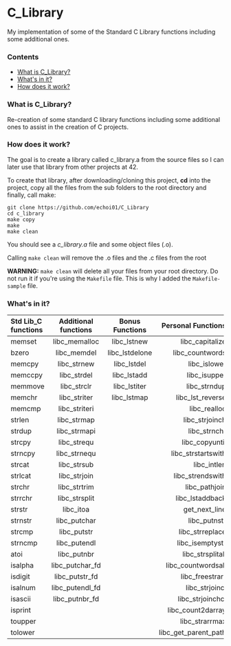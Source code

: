# C_Library
My implementation of some of the Standard C Library functions including some additional ones.

### Contents
* [What is C_Library?](#what-is-c_library)
* [What's in it?](#whats-in-it)
* [How does it work?](#how-does-it-work)

### What is C_Library?
Re-creation of some standard C library functions including some additional ones to assist in the creation of C projects.


### How does it work?

The goal is to create a library called c_library.a from the source files so I can later use that library from other projects at 42.

To create that library, after downloading/cloning this project, **cd** into the project, copy all the files from the sub folders to the root directory and finally, call make:

	git clone https://github.com/echoi01/C_Library
	cd c_library
	make copy
	make
  	make clean

You should see a *c_library.a* file and some object files (.o).

Calling `make clean` will remove the .o files and the .c files from the root

**WARNING:** `make clean` will delete all your files from your root directory. Do not run it if you're using the `Makefile` file. This is why I added the `Makefile-sample` file.


### What's in it?
Std Lib_C functions | Additional functions | Bonus Functions | Personal Functions
:----------- | :-----------: | :-----------: | -----------:
memset		| libc_memalloc	| libc_lstnew		| libc_capitalize 
bzero		| libc_memdel		| libc_lstdelone	| libc_countwords 
memcpy		| libc_strnew		| libc_lstdel		| libc_islower    
memccpy		| libc_strdel		| libc_lstadd		| libc_isupper    
memmove		| libc_strclr		| libc_lstiter	| libc_strndup    
memchr		| libc_striter	| libc_lstmap		| libc_lst_reverse
memcmp		| libc_striteri	|				| libc_realloc
strlen		| libc_strmap		|				| libc_strjoinch
strdup		| libc_strmapi	|				| libc_strnchr
strcpy		| libc_strequ		|				| libc_copyuntil
strncpy		| libc_strnequ	|			| libc_strstartswith
strcat		| libc_strsub		| | libc_intlen
strlcat		| libc_strjoin	| | libc_strendswith
strchr		| libc_strtrim	| | libc_pathjoin
strrchr		| libc_strsplit	| | libc_lstaddback
strstr		| libc_itoa		| | get_next_line
strnstr		| libc_putchar	| | libc_putnstr
strcmp		| libc_putstr		| | libc_strreplace
strncmp		| libc_putendl	| | libc_isemptystr
atoi		| libc_putnbr		| | libc_strsplitall
isalpha		| libc_putchar_fd	| | libc_countwordsall
isdigit		| libc_putstr_fd	| | libc_freestrarr
isalnum		| libc_putendl_fd	| | libc_strjoincl
isascii		| libc_putnbr_fd	| | libc_strjoinchcl
isprint		|| | libc_count2darray
toupper		| | | libc_strarrmax
tolower		| | | libc_get_parent_path


